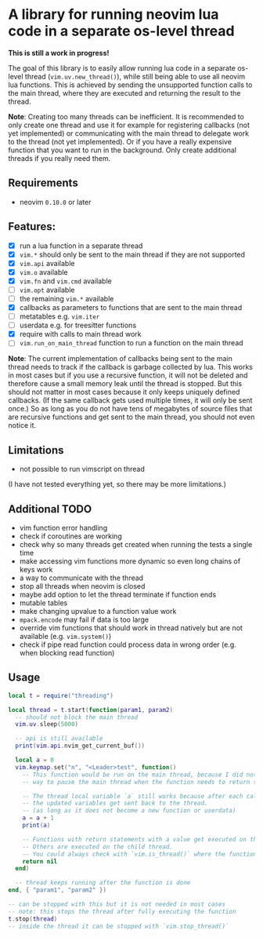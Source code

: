 # A library for running neovim lua code in a separate os-level thread

**This is still a work in progress!**

The goal of this library is to easily allow running lua code in a separate
os-level thread (`vim.uv.new_thread()`), while still being able to use all
neovim lua functions. This is achieved by sending the unsupported function
calls to the main thread, where they are executed and returning the result
to the thread.

**Note**: Creating too many threads can be inefficient. It is recommended to only
create one thread and use it for example for registering callbacks
(not yet implemented) or communicating with the main thread to delegate work
to the thread (not yet implemented). Or if you have a really expensive function
that you want to run in the background. Only create additional threads if you
really need them.

## Requirements

- neovim `0.10.0` or later

## Features:

- [x] run a lua function in a separate thread
- [x] `vim.*` should only be sent to the main thread if they are not supported
- [x] `vim.api` available
- [x] `vim.o` available
- [x] `vim.fn` and `vim.cmd` available
- [ ] `vim.opt` available
- [ ] the remaining `vim.*` available
- [x] callbacks as parameters to functions that are sent to the main thread
- [ ] metatables e.g. `vim.iter`
- [ ] userdata e.g. for treesitter functions
- [x] require with calls to main thread work
- [ ] `vim.run_on_main_thread` function to run a function on the main thread

**Note**: The current implementation of callbacks being sent to the main thread
needs to track if the callback is garbage collected by lua. This works in most
cases but if you use a recursive function, it will not be deleted and therefore
cause a small memory leak until the thread is stopped. But this should not
matter in most cases because it only keeps uniquely defined callbacks. (If the
same callback gets used multiple times, it will only be sent once.) So as
long as you do not have tens of megabytes of source files that are
recursive functions and get sent to the main thread, you should not even
notice it.

## Limitations

- not possible to run vimscript on thread

(I have not tested everything yet, so there may be more limitations.)

## Additional TODO

- vim function error handling
- check if coroutines are working
- check why so many threads get created when running the tests a single time
- make accessing vim functions more dynamic so even long chains of keys work
- a way to communicate with the thread
- stop all threads when neovim is closed
- maybe add option to let the thread terminate if function ends
- mutable tables
- make changing upvalue to a function value work
- `mpack.encode` may fail if data is too large
- override vim functions that should work in thread natively
  but are not available (e.g. `vim.system()`)
- check if pipe read function could process data in wrong order
  (e.g. when blocking read function)

## Usage

```lua
local t = require("threading")

local thread = t.start(function(param1, param2)
  -- should not block the main thread
  vim.uv.sleep(5000)

  -- api is still available
  print(vim.api.nvim_get_current_buf())

  local a = 0
  vim.keymap.set("n", "<Leader>test", function()
    -- This function would be run on the main thread, because I did not find a
    -- way to pause the main thread when the function needs to return something.

    -- The thread local variable `a` still works because after each call
    -- the updated variables get sent back to the thread.
    -- (as long as it does not become a new function or userdata)
    a = a + 1
    print(a)

    -- Functions with return statements with a value get executed on the main thread.
    -- Others are executed on the child thread.
    -- You could always check with `vim.is_thread()` where the function is executed.
    return nil
  end)

  -- thread keeps running after the function is done
end, { "param1", "param2" })

-- can be stopped with this but it is not needed in most cases
-- note: this stops the thread after fully executing the function
t.stop(thread)
-- inside the thread it can be stopped with `vim.stop_thread()`
```

